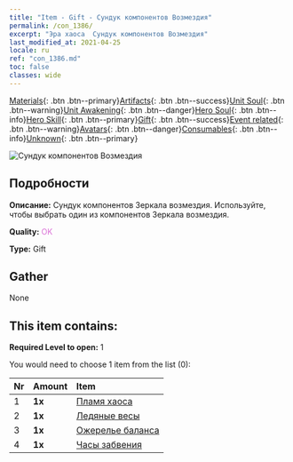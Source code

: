 ```yaml
---
title: "Item - Gift - Сундук компонентов Возмездия"
permalink: /con_1386/
excerpt: "Эра хаоса  Сундук компонентов Возмездия"
last_modified_at: 2021-04-25
locale: ru
ref: "con_1386.md"
toc: false
classes: wide
---
```

 [Materials](/ItemsRU/){: .btn .btn--primary}[Artifacts](/ItemsRU/Artifacts/){: .btn .btn--success}[Unit Soul](/ItemsRU/UnitSoul/){: .btn .btn--warning}[Unit Awakening](/ItemsRU/UnitAwakening/){: .btn .btn--danger}[Hero Soul](/ItemsRU/HeroSoul/){: .btn .btn--info}[Hero Skill](/ItemsRU/HeroSkill/){: .btn .btn--primary}[Gift](/ItemsRU/Gift/){: .btn .btn--success}[Event related](/ItemsRU/Events/){: .btn .btn--warning}[Avatars](/ItemsRU/Avatars/){: .btn .btn--danger}[Consumables](/ItemsRU/Consumables/){: .btn .btn--info}[Unknown](/ItemsRU/Unknown/){: .btn .btn--primary}

 ![Сундук компонентов Возмездия](/images/t/i_906064.png)

## Подробности
 **Описание:** Сундук компонентов Зеркала возмездия. Используйте, чтобы выбрать один из компонентов Зеркала возмездия.

 **Quality:** <span style="color: #DA70D6">OK</span>

 **Type:** Gift

## Gather

  None

## This item contains:

 **Required Level to open:** 1

 You would need to choose 1 item from the list (0):

  | Nr | Amount |     Item    |
  |:---|:-------|:------------|
  | 1 |  **1x** | [Пламя хаоса](/ItemsRU/art_140/) |  | 
  | 2 |  **1x** | [Ледяные весы](/ItemsRU/art_141/) |  | 
  | 3 |  **1x** | [Ожерелье баланса](/ItemsRU/art_142/) |  | 
  | 4 |  **1x** | [Часы забвения](/ItemsRU/art_143/) |  | 

